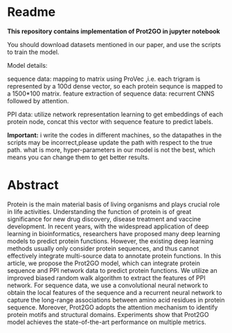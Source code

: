 # Readme

**This repository contains implementation of Prot2GO in jupyter notebook**

You should download datasets mentioned in our paper, and use the scripts to train the model.

Model details:

sequence data: mapping to matrix using ProVec ,i.e. each trigram is represented by a 100d dense vector, so each protein sequnce is mapped to a 1500*100 matrix.
    feature extraction of sequence data: recurrent CNNS followed by attention.

PPI data: 
   utilize network representation learning to get embeddings of each protein node, concat this vector with sequence feature to predict labels.

**Important:**
i write the codes in different machines, so the datapathes in the scripts may be incorrect,please update the path with respect to the true path.
what is more, hyper-parameters in our model is not the best, which means you can change them to get better results.

# Abstract
Protein is the main material basis of living organisms and plays crucial role in life activities. Understanding the function of protein is of great significance for new drug discovery, disease treatment and vaccine development. In recent years, with the widespread application of deep learning in bioinformatics, researchers have proposed many deep learning models to predict protein functions. However, the existing deep learning methods usually only consider protein sequences, and thus cannot effectively integrate multi-source data to annotate protein functions. In this article, we propose the Prot2GO model, which can integrate protein sequence and PPI network data to predict protein functions. We utilize an improved biased random walk algorithm to extract the features of PPI network. For sequence data, we use a convolutional neural network to obtain the local features of the sequence and a recurrent neural network to capture the long-range associations between amino acid residues in protein sequence. Moreover, Prot2GO adopts the attention mechanism to identify protein motifs and structural domains. Experiments show that Prot2GO model achieves the state-of-the-art performance on multiple metrics.

